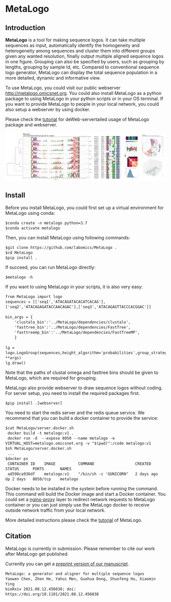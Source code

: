 # MetaLogo

## Introduction

**MetaLogo** is a tool for making sequence logos. It can take multiple sequences as input, automatically identify the homogeneity and heterogeneity among sequences and cluster them into different groups given any wanted resolution, finally output multiple aligned sequence logos in one figure. Grouping can also be specified by users, such as grouping by lengths, grouping by sample Id, etc.  Compared to conventional sequence logo generator, MetaLogo can display the total sequence population in a more detailed, dynamic and informative view.

To use MetaLogo, you could visit our public webserver http://metalogo.omicsnet.org. You could also install MetaLogo as a python package to using MetaLogo in your python scripts or in your OS terminal. If you want to provide MetaLogo to people in your local network, you could also setup a webserver by using docker.

Please check the [tutorial](https://github.com/labomics/MetaLogo/wiki) for deWeb-servertailed usage of MetaLogo package and webserver.

![Introduction](./pngs/about.PNG)

## Install

Before you install MetaLogo, you could first set up a virtual environment for MetaLogo using conda:

    $conda create -n metalogo python=3.7
    $conda activate metalogo

Then, you can install MetaLogo using following commands:

    $git clone https://github.com/labomics/MetaLogo .
    $cd MetaLogo
    $pip install .

If succeed, you can run MetaLogo directly:

    $metalogo -h

If you want to using MetaLogo in your scripts, it is also very easy:

    from MetaLogo import logo
    sequences = [['seq1','ATACAGATACACATCACAG'],['seq2','ATACAGAGATACCAACAGAC'],['seq3','ATACAGAGTTACCCACGGAC']]

    bin_args = {
        'clustalo_bin':'../MetaLogo/dependencies/clustalo',
        'fasttree_bin':'../MetaLogo/dependencies/FastTree',
        'fasttreemp_bin':'../MetaLogo/dependencies/FastTreeMP',
        }

    lg = logo.LogoGroup(sequences,height_algorithm='probabilities',group_strategy='length', **args)
    lg.draw()

Note that the paths of clustal omega and fasttree bins should be given to MetaLogo, which are required for grouping.

MetaLogo also provide webserver to draw sequence logos without coding. For server setup, you need to install the required packages first.

    $pip install .[webserver]

You need to start the redis server and the redis queue service. We recommend that you can build a docker container to provide the service:

    $cat MetaLogo/server.docker.sh
     docker build -t metalogo:v1 .
     docker run -d  --expose 8050 --name metalogo -e VIRTUAL_HOST=metalogo.omicsnet.org -v "$(pwd)":/code metalogo:v1 
    $sh MetaLogo/server.docker.sh
     ...
    $docker ps
     CONTAINER ID    IMAGE          COMMAND                  CREATED      STATUS      PORTS       NAMES
     ad598ca936df    metalogo:v1    "/bin/sh -c 'GUNICORN"   2 days ago   Up 2 days   8050/tcp    metalogo

Docker needs to be installed in the system before running the command. This command will build the Docker image and start a Docker container. You could set a [nginx-proxy](https://github.com/nginx-proxy/nginx-proxy) layer to redirect network requests to MetaLogo container or you can just simply use the MetaLogo docker to receive outside network traffic from your local network.

More detailed instructions please check the [tutorial](https://github.com/labomics/MetaLogo/wiki) of MetaLogo.

## Citation

MetaLogo is currently in submission. Please remember to cite our work after MetaLogo get published.

Currently you can get a [preprint version of our manuscript](https://www.biorxiv.org/content/10.1101/2021.08.12.456038v3).

    MetaLogo: a generator and aligner for multiple sequence logos
    Yaowen Chen, Zhen He, Yahui Men, Guohua Dong, Shuofeng Hu, Xiaomin Ying
    bioRxiv 2021.08.12.456038; doi: https://doi.org/10.1101/2021.08.12.456038











